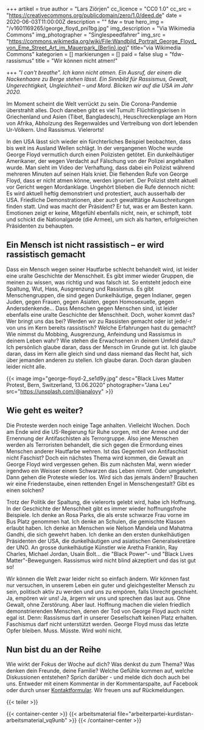 +++
artikel = true
author = "Lars Ziörjen"
cc_licence = "CC0 1.0"
cc_src = "https://creativecommons.org/publicdomain/zero/1.0/deed.de"
date = 2020-06-03T11:00:00Z
description = ""
fdw = true
hero_img = "/v1601169265/george_floyd_pni1bg.jpg"
img_description = "Via Wikimedia Commons"
img_photographer = "Singlespeedfahrer"
img_src = "https://commons.wikimedia.org/wiki/File:Wandbild_Portrait_George_Floyd_von_Eme_Street_Art_im_Mauerpark_(Berlin).jpg\" title=\"via Wikimedia Commons"
kategorien = []
markierungen = []
paid = false
slug = "fdw-rassismus"
title = "Wir können nicht atmen!"

+++
_"I can't breathe". Ich kann nicht atmen. Ein Ausruf, der einem die Nackenhaare zu Berge stehen lässt. Ein Sinnbild für Rassismus, Gewalt, Ungerechtigkeit, Ungleichheit – und Mord. Blicken wir auf die USA im Jahr 2020._

Im Moment scheint die Welt verrückt zu sein. Die Corona-Pandemie überstrahlt alles. Doch daneben gibt es viel Tumult: Flüchtlingskrisen in Griechenland und Asien (Tibet, Bangladesch), Heuschreckenplage am Horn von Afrika, Abholzung des Regenwaldes und Vertreibung von dort lebenden Ur-Völkern. Und Rassismus. Vielerorts!

In den USA lässt sich wieder ein fürchterliches Beispiel beobachten, dass bis weit ins Ausland Wellen schlägt. In der vergangenen Woche wurde George Floyd vermutlich durch einen Polizisten getötet. Ein dunkelhäutiger Amerikaner, der wegen Verdacht auf Fälschung von der Polizei angehalten wurde. Man sieht im Video der Verhaftung, dass dabei ein Polizist während mehreren Minuten auf seinen Hals kniet. Die flehenden Rufe von George Floyd, dass er nicht atmen könne, werden ignoriert. Der Polizist steht aktuell vor Gericht wegen Mordanklage. Ungehört blieben die Rufe dennoch nicht: Es wird aktuell heftig demonstriert und protestiert, auch ausserhalb der USA. Friedliche Demonstrationen, aber auch gewalttätige Ausschreitungen finden statt. Und was macht der Präsident? Er tut, was er am Besten kann. Emotionen zeigt er keine, Mitgefühl ebenfalls nicht, nein, er schimpft, tobt und schickt die Nationalgarde (die Armee), um sich als harten, erfolgreichen Präsidenten zu behaupten.

## Ein Mensch ist nicht rassistisch – er wird rassistisch gemacht

Dass ein Mensch wegen seiner Hautfarbe schlecht behandelt wird, ist leider eine uralte Geschichte der Menschheit. Es gibt immer wieder Gruppen, die meinen zu wissen, was richtig und was falsch ist. So entsteht jedoch eine Spaltung, Wut, Hass, Ausgrenzung und Rassismus. Es gibt Menschengruppen, die sind gegen Dunkelhäutige, gegen Indianer, gegen Juden, gegen Frauen, gegen Asiaten, gegen Homosexuelle, gegen Andersdenkende... Dass Menschen gegen Menschen sind, ist leider ebenfalls eine uralte Geschichte der Menschheit. Doch, woher kommt das? Wer bringt uns das bei? Werden wir zu Rassisten gemacht oder ist jede/-r von uns im Kern bereits rassistisch? Welche Erfahrungen hast du gemacht? Wie nimmst du Mobbing, Ausgrenzung, Anfeindung und Rassismus in deinem Leben wahr? Wie stehen die Erwachsenen in deinem Umfeld dazu? Ich persönlich glaube daran, dass der Mensch im Grunde gut ist. Ich glaube daran, dass im Kern alle gleich sind und dass niemand das Recht hat, sich über jemanden anderen zu stellen. Ich glaube daran. Doch daran glauben leider nicht alle.

{{< image img="george-floyd-2_se1d9y.jpg" desc="Black Lives Matter Protest, Bern, Switzerland, 13.06.2020" photographer="Jana Leu" src="https://unsplash.com/@janaloyy" >}}

## Wie geht es weiter?​

Die Proteste werden noch einige Tage anhalten. Vielleicht Wochen. Doch am Ende wird die US-Regierung für Ruhe sorgen, mit der Armee und der Ernennung der Antifaschisten als Terrorgruppe. Also jene Menschen werden als Terroristen behandelt, die sich gegen die Ermordung eines Menschen anderer Hautfarbe wehren. Ist das Gegenteil von Antifaschist nicht Faschist? Doch ein nächstes Thema wird kommen, die Gewalt an George Floyd wird vergessen gehen. Bis zum nächsten Mal, wenn wieder irgendwo ein Weisser einem Schwarzen das Leben nimmt. Oder umgekehrt. Dann gehen die Proteste wieder los. Wird sich das jemals ändern? Brauchen wir eine Friedenstaube, einen rettenden Engel in Menschengestalt? Gibt es einen solchen?

Trotz der Politik der Spaltung, die vielerorts gelebt wird, habe ich Hoffnung. In der Geschichte der Menschheit gibt es immer wieder hoffnungsfrohe Beispiele. Ich denke an Rosa Parks, die als erste schwarze Frau vorne im Bus Platz genommen hat. Ich denke an Schulen, die gemischte Klassen erlaubt haben. Ich denke an Menschen wie Nelson Mandela und Mahatma Gandhi, die sich gewehrt haben. Ich denke an den ersten dunkelhäutigen Präsidenten der USA, die dunkelhäutigen und asiatischen Generalsekretäre der UNO. An grosse dunkelhäutige Künstler wie Aretha Franklin, Ray Charles, Michael Jordan, Usain Bolt... die "Black Power"- und "Black Lives Matter"-Bewegungen. Rassismus wird nicht blind akzeptiert und das ist gut so!

Wir können die Welt zwar leider nicht so einfach ändern. Wir können fast nur versuchen, in unserem Leben ein guter und gleichgestellter Mensch zu sein, politisch aktiv zu werden und uns zu empören, falls Unrecht geschieht. Ja, empören wir uns! Ja, ärgern wir uns und sprechen das laut aus. Ohne Gewalt, ohne Zerstörung. Aber laut. Hoffnung machen die vielen friedlich demonstrierenden Menschen, denen der Tod von George Floyd auch nicht egal ist. Denn: Rassismus darf in unserer Gesellschaft keinen Platz erhalten. Faschismus darf nicht unterstützt werden. George Floyd muss das letzte Opfer bleiben. Muss. Müsste. Wird wohl nicht.​

## Nun bist du an der Reihe

Wie wirkt der Fokus der Woche auf dich? Was denkst du zum Thema? Was denken dein Freunde, deine Familie? Welche Gefühle kommen auf, welche Diskussionen entstehen? Sprich darüber - und melde dich doch auch bei uns. Entweder mit einem Kommentar in der Kommentarspalte, auf Facebook oder durch unser [Kontaktformular](https://chinderzytig-v1.netlify.app/kontakt/). Wir freuen uns auf Rückmeldungen.

{{< teiler >}}

{{< container-center >}}
{{< arbeitsmaterial file="arbeiterpartei-kurdistan-arbeitsmaterial_vq9unb" >}}
{{< /container-center >}}